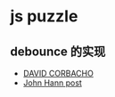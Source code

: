 # js puzzle

## debounce 的实现

- [DAVID CORBACHO](https://css-tricks.com/debouncing-throttling-explained-examples/)
- [John Hann post](http://unscriptable.com/2009/03/20/debouncing-javascript-methods/)
